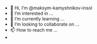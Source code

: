- 👋 Hi, I’m @maksym-kamyshnikov-insol
- 👀 I’m interested in ...
- 🌱 I’m currently learning ...
- 💞️ I’m looking to collaborate on ...
- 📫 How to reach me ...
- 

<!---
maksym-kamyshnikov-insol/maksym-kamyshnikov-insol is a ✨ special ✨ repository because its `README.md` (this file) appears on your GitHub profile.
You can click the Preview link to take a look at your changes.
--->
